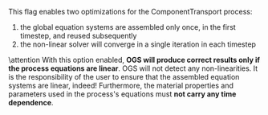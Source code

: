 This flag enables two optimizations for the ComponentTransport process:

1. the global equation systems are assembled only once, in the first timestep,
   and reused subsequently
2. the non-linear solver will converge in a single iteration in each timestep

\attention
With this option enabled, **OGS will produce correct results only if the process equations are linear**.
OGS will not detect any non-linearities. It is the responsibility of the user to
ensure that the assembled equation systems are linear, indeed!
Furthermore, the material properties and parameters used in the process's
equations must **not carry any time dependence**.

